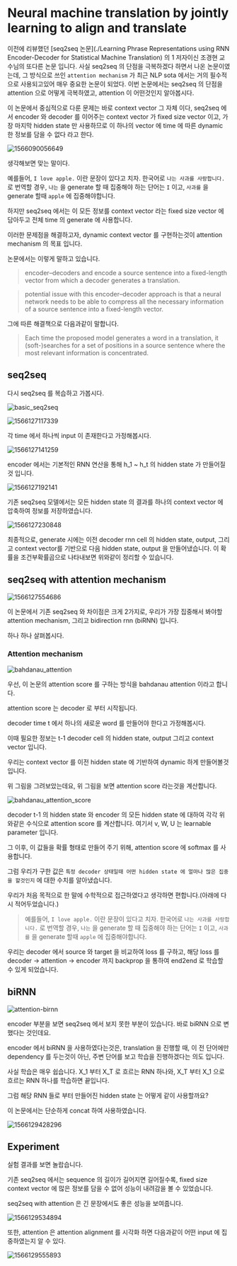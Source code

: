 



# Neural machine translation by jointly learning to align and translate

이전에 리뷰했던 [seq2seq 논문](./Learning Phrase Representations using RNN Encoder-Decoder for Statistical Machine Translation) 의 1 저자이신 조경현 교수님의 또다른 논문 입니다. 사실 seq2seq 의 단점을 극복하겠다 하면서 나온 논문이였는데, 그 방식으로 쓰인 `attention mechanism` 가 최근 NLP sota 에서는 거의 필수적으로 사용되고있어 매우 중요한 논문이 되었다. 이번 논문에서는 seq2seq 의 단점을 attention 으로 어떻게 극복하였고, attention 이 어떤것인지 알아봅시다.



이 논문에서 중심적으로 다룬 문제는 바로 context vector 그 자체 이다, seq2seq 에서 encoder 와 decoder 를 이어주는 context vector 가 fixed size vector 이고, 가장 마지막 hidden state 만 사용하므로 이 하나의 vector 에 time 에 따른 dynamic 한 정보를 담을 수 없다 라고 한다.

![1566090056649](../images/1566090056649.png)

생각해보면 맞는 말이다.

예를들어, `I love apple.` 이란 문장이 있다고 치자. 한국어로 `나는 사과를 사랑합니다.` 로 번역할 경우, `나는` 을 generate 할 때 집중해야 하는 단어는 `I` 이고,  `사과를` 을 generate 할때 `apple` 에 집중해야합니다.



하지만 seq2seq 에서는 이 모든 정보를 context vector 라는 fixed size vector 에 담아두고 전체 time 의 generate 에 사용합니다. 



이러한 문제점을 해결하고자, dynamic context vector 를 구현하는것이 attention mechanism 의 목표 입니다.

논문에서는 이렇게 말하고 있습니다.

>encoder–decoders and encode a source sentence into a fixed-length vector from which a decoder generates a translation.

> potential issue with this encoder–decoder approach is that a neural network needs to be able to
> compress all the necessary information of a source sentence into a fixed-length vector.

그에 따른 해결책으로 다음과같이 말합니다.

>Each time the proposed model generates a word in a translation, it (soft-)searches for a set of positions in a source sentence where the most relevant information is concentrated.



## seq2seq

다시 seq2seq 를 복습하고 가봅시다.

![basic_seq2seq](../images/basic_seq2seq.png)



![1566127117339](../images/1566127117339.png)

각 time 에서 하나씩 input 이 존재한다고 가정해봅시다.

![1566127141259](../images/1566127141259.png)

encoder 에서는 기본적인 RNN 연산을 통해 h_1 ~ h_t 의 hidden state 가 만들어질 것 입니다.

![1566127192141](../images/1566127192141.png)

기존 seq2seq 모델에서는 모든 hidden state 의 결과를 하나의 context vector 에 압축하여 정보를 저장하였습니다.

![1566127230848](../images/1566127230848.png)

최종적으로, generate 시에는 이전 decoder rnn cell 의 hidden state, output, 그리고 context vector를 기반으로 다음 hidden state, output 을 만들어냈습니다. 이 확률을 조건부확률곱으로 나타내보면 위와같이 정리할 수 있습니다.



## seq2seq with attention mechanism



![1566127554686](../images/1566127554686.png)

이 논문에서 기존 seq2seq 와 차이점은 크게 2가지로, 우리가 가장 집중해서 봐야할 attention mechanism, 그리고 bidirection rnn (biRNN) 입니다.



하나 하나 살펴봅시다.

### Attention mechanism

![bahdanau_attention](../images/bahdanau_attention.png)

우선, 이 논문의 attention score 를 구하는 방식을 bahdanau attention 이라고 합니다.



attention score 는 decoder 로 부터 시작됩니다.

decoder time t 에서 하나의 새로운 word 를 만들어야 한다고 가정해봅시다.

이때 필요한 정보는 t-1 decoder cell 의 hidden state, output 그리고 context vector 입니다.

우리는 context vector 를 이전 hidden state 에 기반하여 dynamic 하게 만들어볼것입니다.



위 그림을 그려보았는데요, 위 그림을 보면 attention score 라는것을 계산합니다.

![bahdanau_attention_score](../images/bahdanau_attention_score.PNG)

decoder t-1 의 hidden state 와 encoder 의 모든 hidden state 에 대하여 각각 위와같은 수식으로 attention score 를 계산합니다. 여기서 v, W, U 는 learnable parameter 입니다.



그 이후, 이 값들을 확률 형태로 만들어 주기 위해,  attention score 에 softmax 를 사용합니다.

그럼 우리가 구한 값은 `특정 decoder 상태일때 어떤 hidden state 에 얼마나 많은 집중을 할것인지` 에 대한 수치를 알아냈습니다.



우리가 처음 목적으로 한 말에 수학적으로 접근하였다고 생각하면 편합니다.(아래에 다시 적어두었습니다.)

> 예를들어, `I love apple.` 이란 문장이 있다고 치자. 한국어로 `나는 사과를 사랑합니다.` 로 번역할 경우, `나는` 을 generate 할 때 집중해야 하는 단어는 `I` 이고,  `사과를` 을 generate 할때 `apple` 에 집중해야합니다.



우리는 decoder 에서 source 와 target 을 비교하여 loss 를 구하고, 해당 loss 를 decoder -> attention -> encoder 까지 backprop 을 통하여 end2end 로 학습할 수 있게 되었습니다.



## biRNN

![attention-birnn](../images/attention-birnn.png)

encoder 부분을 보면 seq2seq 에서 보지 못한 부분이 있습니다. 바로 biRNN 으로 변했다는 것인데요.

encoder 에서 biRNN 을 사용하였다는것은, translation 을 진행할 때, 이 전 단어에만 dependency 를 두는것이 아닌, 주변 단어를 보고 학습을 진행하겠다는 의도 입니다.



사실 학습은 매우 쉽습니다. X_1 부터 X_T 로 흐르는 RNN 하나와, X_T 부터 X_1 으로 흐르는 RNN 하나를 학습하면 끝입니다.

그럼 해당 RNN 들로 부터 만들어진 hidden state 는 어떻게 같이 사용할까요?

이 논문에서는 단순하게 concat 하여 사용하였습니다.

![1566129428296](../images/1566129428296.png)



## Experiment

실험 결과를 보면 놀랍습니다.

기존 seq2seq 에서는 sequence 의 길이가 길어지면 길어질수록, fixed size context vector 에 많은 정보를 담을 수 없어 성능이 내려감을 볼 수 있었습니다.

seq2seq with attention 은 긴 문장에서도 좋은 성능을 보여줍니다.

![1566129534894](../images/1566129534894.png)



또한, attention 은 attention alignment 를 시각화 하면 다음과같이 어떤 input 에 집중하였는지 알 수 있다.

![1566129555893](../images/1566129555893.png)